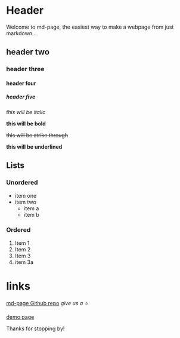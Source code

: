 # Header
Welcome to md-page, the easiest way to make a webpage from just markdown...

## header two
  
### header three
  
#### header four
  
##### header five

*this will be italic*

**this will be bold**

~~this will be strike through~~

__this will be underlined__


## Lists
### Unordered
* item one
* item two
    * item a
    * item b

### Ordered
1. Item 1
1. Item 2
1. Item 3
  1. item 3a
  
# links

[md-page Github repo](https://github.com/oscarmorrison/md-page) *give us a :star:*

[demo page](https://oscarmorrison.com/md-page/)
  
Thanks for stopping by!